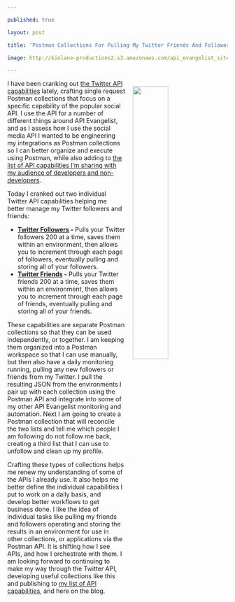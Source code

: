 ---
published: true
layout: post
title: 'Postman Collections For Pulling My Twitter Friends And Followers'
image: http://kinlane-productions2.s3.amazonaws.com/api_evangelist_site/blog/twitter_home_page_friends_followers.png
---
<p><img style="padding: 15px;" src="http://kinlane-productions2.s3.amazonaws.com/api_evangelist_site/blog/twitter_home_page_friends_followers.png" alt="" width="40%" align="right" /></p>
<p class="p1">I have been cranking out <a href="https://github.com/api-evangelist/capabilities">the Twitter API capabilities</a> lately, crafting single request Postman collections that focus on a specific capability of the popular social API. I use the API for a number of different things around API Evangelist, and as I assess how I use the social media API I wanted to be engineering my integrations as Postman collections so I can better organize and execute using Postman, while also adding to <a href="https://github.com/api-evangelist/capabilities">the list of API capabilities I&rsquo;m sharing with my audience of developers and non-developers</a>.</p>
<p class="p1">Today I cranked out two individual Twitter API capabilities helping me better manage my Twitter followers and friends:</p>
<ul>
<li><strong><a href="https://documenter.postman.com/view/35240/SWLe6839?version=latest">Twitter Followers</a>&nbsp;-</strong>&nbsp;Pulls your Twitter followers 200 at a time, saves them within an environment, then allows you to increment through each page of followers, eventually pulling and storing all of your followers.</li>
<li><strong><a href="https://documenter.postman.com/view/35240/SWLe683A?version=latest">Twitter Friends</a>&nbsp;-</strong>&nbsp;Pulls your Twitter friends 200 at a time, saves them within an environment, then allows you to increment through each page of friends, eventually pulling and storing all of your friends.</li>
</ul>
<p class="p1">These capabilities are separate Postman collections so that they can be used independently, or together. I am keeping them organized into a Postman workspace so that I can use manually, but then also have a daily monitoring running, pulling any new followers or friends from my Twitter. I pull the resulting JSON from the environments I pair up with each collection using the Postman API and integrate into some of my other API Evangelist monitoring and automation. Next I am going to create a Postman collection that will reconcile the two lists and tell me which people I am following do not follow me back, creating a third list that I can use to unfollow and clean up my profile.</p>
<p class="p1">Crafting these types of collections helps me renew my understanding of some of the APIs I already use. It also helps me better define the individual capabilities I put to work on a daily basis, and develop better workflows to get business done. I like the idea of individual tasks like pulling my friends and followers operating and storing the results in an environment for use in other collections, or applications via the Postman API. It is shifting how I see APIs, and how I orchestrate with them. I am looking forward to continuing to make my way through the Twitter API, developing useful collections like this and publishing to&nbsp;<a href="https://github.com/api-evangelist/capabilities">my list of API capabilities</a>,&nbsp;and here on the blog.</p>

